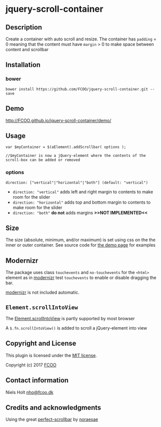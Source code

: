 # jquery-scroll-container
>


## Description
Create a container with auto scroll and resize. The container has `padding` = 0 meaning that the content must have `margin` > 0 to make space between content and scrollbar

## Installation
### bower
`bower install https://github.com/FCOO/jquery-scroll-container.git --save`

## Demo
http://FCOO.github.io/jquery-scroll-container/demo/ 

## Usage

    var $myContainer = $(aElement).addScrollbar( options );

    //$myContainer is now a jQuery-element where the contents of the scroll-box can be added or removed

### options

    direction: ["vertical"|"horizontal"|"both"] (default: "vertical")

- `direction: "vertical"` adds left and right margin to contents to make room for the slider
- `direction: "horizontal"` adds top and bottom margin to contents to make room for the slider
- `direction: "both"` **do not** adds margins **>>NOT IMPLEMENTED<<**

## Size
The size (absolute, minimum, and/or maximum) is set using css on the the inner or outer container. 
See source code for [the demo page](http://FCOO.github.io/jquery-scroll-container/demo/ ) for examples

## Modernizr
The package uses class `touchevents` and `no-touchevents` for the `<html>` element as in [modernizr](https://modernizr.com/) test `touchevents` to enable or disable dragging the bar. 

[modernizr](https://modernizr.com/) is not included automatic.

## `Element.scrollIntoView`
The [Element.scrollIntoView](https://developer.mozilla.org/en-US/docs/Web/API/Element/scrollIntoView) is partly supported by most browser

A `$.fn.scrollIntoView()` is added to scroll a jQuery-element into view


## Copyright and License
This plugin is licensed under the [MIT license](https://github.com/FCOO/jquery-scroll-container/LICENSE).

Copyright (c) 2017 [FCOO](https://github.com/FCOO)

## Contact information

Niels Holt nho@fcoo.dk


## Credits and acknowledgments
Using the great [perfect-scrollbar](https://github.com/noraesae/perfect-scrollbar) by [noraesae](https://github.com/noraesae)

